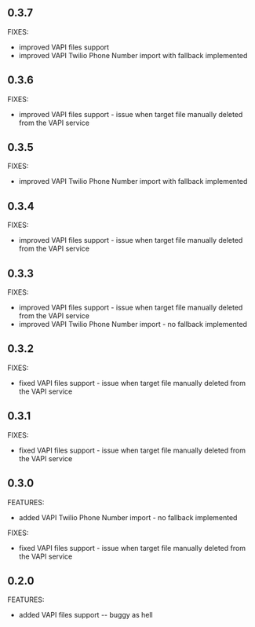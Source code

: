 ## 0.3.7

FIXES:
  - improved VAPI files support
  - improved VAPI Twilio Phone Number import with fallback implemented

## 0.3.6

FIXES:
  - improved VAPI files support - issue when target file manually deleted from the VAPI service

## 0.3.5

FIXES:
  - improved VAPI Twilio Phone Number import with fallback implemented

## 0.3.4

FIXES:
  - improved VAPI files support - issue when target file manually deleted from the VAPI service

## 0.3.3

FIXES:
  - improved VAPI files support - issue when target file manually deleted from the VAPI service
  - improved VAPI Twilio Phone Number import - no fallback implemented

## 0.3.2

FIXES:
  - fixed VAPI files support - issue when target file manually deleted from the VAPI service

## 0.3.1

FIXES:
  - fixed VAPI files support - issue when target file manually deleted from the VAPI service

## 0.3.0

FEATURES:
  - added VAPI Twilio Phone Number import - no fallback implemented

FIXES:
  - fixed VAPI files support - issue when target file manually deleted from the VAPI service

## 0.2.0

FEATURES:
  - added VAPI files support -- buggy as hell
